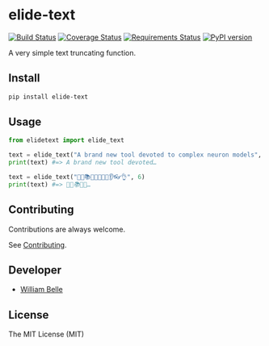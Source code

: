 elide-text
==========

[![Build Status][travis-image]][travis-url]
[![Coverage Status][codecov-image]][codecov-url]
[![Requirements Status][requires-image]][requires-url]
[![PyPI version][pypi-image]][pypi-url]

A very simple text truncating function.

Install
-------

```bash
pip install elide-text
```

Usage
-----

```python
from elidetext import elide_text

text = elide_text("A brand new tool devoted to complex neuron models", 25)
print(text) #=> A brand new tool devoted…

text = elide_text("🍺📰📚🍮🌵📴🎯🌿👂👓👌", 6)
print(text) #=> 🍺📰📚🍮🌵…
```

Contributing
------------

Contributions are always welcome.

See [Contributing](CONTRIBUTING.md).

Developer
---------

* [William Belle](https://github.com/williambelle)

License
-------

The MIT License (MIT)

[travis-image]: https://travis-ci.org/williambelle/elide-text.svg?branch=master
[travis-url]: https://travis-ci.org/williambelle/elide-text
[codecov-image]:https://codecov.io/gh/williambelle/elide-text/branch/master/graph/badge.svg
[codecov-url]:https://codecov.io/gh/williambelle/elide-text
[requires-image]:https://requires.io/github/williambelle/elide-text/requirements.svg?branch=master
[requires-url]:https://requires.io/github/williambelle/elide-text/requirements/?branch=master
[pypi-image]: https://img.shields.io/pypi/v/elide-text
[pypi-url]: https://pypi.org/project/elide-text/
